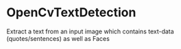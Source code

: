 # OpenCvTextDetection
Extract a text from an input image which contains text-data (quotes/sentences) as well as Faces
